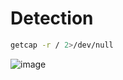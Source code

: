 # Detection

```bash
getcap -r / 2>/dev/null
```

![image](https://user-images.githubusercontent.com/96658935/147712226-06a8908c-01c4-4972-9f2f-31a73bb1c157.png)
